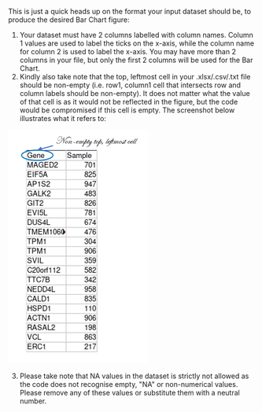 This is just a quick heads up on the format your input dataset should be, to produce the desired Bar Chart figure:

  1. Your dataset must have 2 columns labelled with column names. Column 1 values are used to label the ticks on the x-axis, while the column name for column 2 is used to label the x-axis. You may have more than 2 columns in your file, but only the first 2 columns will be used for the Bar Chart.
  2. Kindly also take note that the top, leftmost cell in your .xlsx/.csv/.txt file should be non-empty (i.e. row1, column1 cell that intersects row and column labels should be non-empty). It does not matter what the value of that cell is as it would not be reflected in the figure, but the code would be compromised if this cell is empty. The screenshot below illustrates what it refers to:

![Alt text](/Figures/1sample.PNG?raw=true "Non-empty top leftmost cell")
  
  3. Please take note that NA values in the dataset is strictly not allowed as the code does not recognise empty, "NA" or non-numerical values. Please remove any of these values or substitute them with a neutral number.
